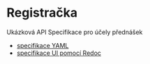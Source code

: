 # Registračka

Ukázková API Specifikace pro účely přednášek

- [specifikace YAML](https://raw.githubusercontent.com/mholec/tech-reservations/main/reference/Reservations.yaml)
- [specifikace UI pomocí Redoc](https://mholec.github.io/tech-reservations)
